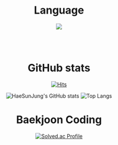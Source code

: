 <div align="center">

  <br><br>
  
  # Language
  <img src="https://img.shields.io/badge/python-3776AB?style=for-the-badge&logo=python&logoColor=white"> 
  
  <br><br>
  
#  GitHub stats
[![Hits](https://hits.seeyoufarm.com/api/count/incr/badge.svg?url=https%3A%2F%2Fgithub.com%2FHaeSunJung&count_bg=%236607CF&title_bg=%23555555&icon=&icon_color=%230A6CD9&title=hits&edge_flat=false)](https://hits.seeyoufarm.com)

![HaeSunJung's GitHub stats](https://github-readme-stats.vercel.app/api?username=HaeSunJung&show_icons=true&theme=tokyonight)
![Top Langs](https://github-readme-stats.vercel.app/api/top-langs/?username=HaeSunJung&layout=compact&theme=merko)
    
#  Baekjoon Coding
[![Solved.ac Profile](http://mazassumnida.wtf/api/generate_badge?boj=jestiriel)](https://solved.ac/cocoon)  
  
  
</div>






